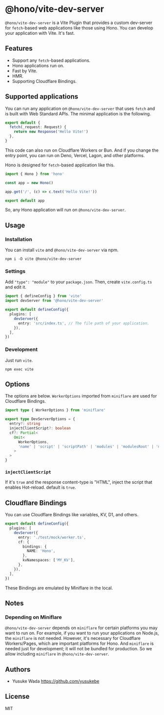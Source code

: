 # @hono/vite-dev-server

`@hono/vite-dev-server` is a Vite Plugin that provides a custom dev-server for `fetch`-based web applications like those using Hono. You can develop your application with Vite. It's fast.

## Features

- Support any `fetch`-based applications.
- Hono applications run on.
- Fast by Vite.
- HMR.
- Supporting Cloudflare Bindings.

## Supported applications

You can run any application on `@hono/vite-dev-server` that uses `fetch` and is built with Web Standard APIs. The minimal application is the following.

```ts
export default {
  fetch(_request: Request) {
    return new Response('Hello Vite!')
  },
}
```

This code can also run on Cloudflare Workers or Bun. And if you change the entry point, you can run on Deno, Vercel, Lagon, and other platforms.

Hono is designed for `fetch`-based application like this.

```ts
import { Hono } from 'hono'

const app = new Hono()

app.get('/', (c) => c.text('Hello Vite!'))

export default app
```

So, any Hono application will run on `@hono/vite-dev-server`.

## Usage

### Installation

You can install `vite` and `@hono/vite-dev-server` via npm.

```plain
npm i -D vite @hono/vite-dev-server
```

### Settings

Add `"type": "module"` to your `package.json`. Then, create `vite.config.ts` and edit it.

```ts
import { defineConfig } from 'vite'
import devServer from '@hono/vite-dev-server'

export default defineConfig({
  plugins: [
    devServer({
      entry: 'src/index.ts', // The file path of your application.
    }),
  ],
})
```

### Development

Just run `vite`.

```plain
npm exec vite
```

## Options

The options are below. `WorkerOptions` imported from `miniflare` are used for Cloudflare Bindings.

```ts
import type { WorkerOptions } from 'miniflare'

export type DevServerOptions = {
  entry?: string
  injectClientScript?: boolean
  cf?: Partial<
    Omit<
      WorkerOptions,
      'name' | 'script' | 'scriptPath' | 'modules' | 'modulesRoot' | 'modulesRules'
    >
  >
}
```

### `injectClientScript`

If it's `true` and the response content-type is "HTML", inject the script that enables Hot-reload. default is `true`.

## Cloudflare Bindings

You can use Cloudflare Bindings like variables, KV, D1, and others.

```ts
export default defineConfig({
  plugins: [
    devServer({
      entry: './test/mock/worker.ts',
      cf: {
        bindings: {
          NAME: 'Hono',
        },
        kvNamespaces: ['MY_KV'],
      },
    }),
  ],
})
```

These Bindings are emulated by Miniflare in the local.

## Notes

### Depending on Miniflare

`@hono/vite-dev-server` depends on `miniflare` for certain platforms you may want to run on. For example, if you want to run your applications on Node.js, the `miniflare` is not needed. However, it's necessary for Cloudflare Workers/Pages, which are important platforms for Hono. And `miniflare` is needed just for development; it will not be bundled for production. So we allow including `miniflare` in `@hono/vite-dev-server`.

## Authors

- Yusuke Wada <https://github.com/yusukebe>

## License

MIT
